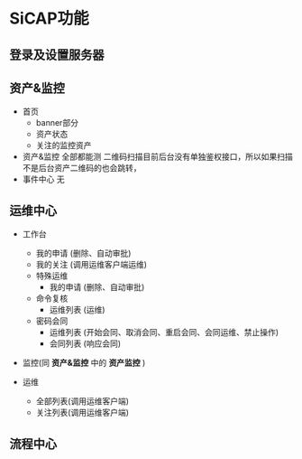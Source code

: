 # SiCAP功能

## 登录及设置服务器

## 资产&监控
* 首页
  * banner部分
  * 资产状态
  * 关注的监控资产
* 资产&监控
  全部都能测
  二维码扫描目前后台没有单独鉴权接口，所以如果扫描不是后台资产二维码的也会跳转，
* 事件中心
  无

## 运维中心

* 工作台
  * 我的申请 (删除、自动审批)
  * 我的关注 (调用运维客户端运维)
  * 特殊运维
    * 我的申请 (删除、自动审批)
  * 命令复核
    * 运维列表 (运维)
  * 密码会同
    * 运维列表 (开始会同、取消会同、重启会同、会同运维、禁止操作)
    * 会同列表 (响应会同)

* 监控(同 __资产&监控__ 中的 __资产监控__ )

* 运维
  * 全部列表(调用运维客户端)
  * 关注列表(调用运维客户端)


## 流程中心
